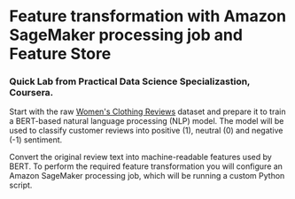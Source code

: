 # Feature transformation with Amazon SageMaker processing job and Feature Store

### Quick Lab from Practical Data Science Specializastion, Coursera.

Start with  the raw [Women's Clothing Reviews](https://www.kaggle.com/nicapotato/womens-ecommerce-clothing-reviews) dataset and prepare it to train a BERT-based natural language processing (NLP) model. The model will be used to classify customer reviews into positive (1), neutral (0) and negative (-1) sentiment.

Convert the original review text into machine-readable features used by BERT. To perform the required feature transformation you will configure an Amazon SageMaker processing job, which will be running a custom Python script.
